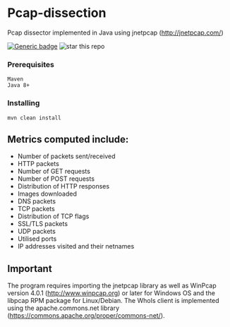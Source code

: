 # Pcap-dissection
Pcap dissector implemented in Java using jnetpcap (http://jnetpcap.com/)

[![Generic badge](https://img.shields.io/badge/WIRESHARK-PCAP-<COLOR>.svg)](https://shields.io/)
![star this repo](http://githubbadges.com/star.svg?user=arisath&repo=Pcap-dissection)


### Prerequisites
```
Maven
Java 8+
```

### Installing
```
mvn clean install
```


## Metrics computed include:
* Number of packets sent/received
* HTTP packets
* Number of GET requests
* Number of POST requests
* Distribution of HTTP responses
* Images downloaded
* DNS packets
* TCP packets
* Distribution of TCP flags
* SSL/TLS packets
* UDP packets
* Utilised ports
* IP addresses visited and their netnames

## Important 
The program requires importing the jnetpcap library as well as WinPcap version 4.0.1 (http://www.winpcap.org) or later for Windows OS and the libpcap RPM package for Linux/Debian. The WhoIs client is implemented using the apache.commons.net library (https://commons.apache.org/proper/commons-net/).

